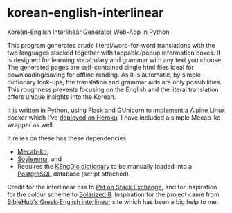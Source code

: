 # korean-english-interlinear
Korean-English Interlinear Generator Web-App in Python

This program generates crude literal/word-for-word translations with the two languages stacked together with tappable/popup information boxes. It is designed for learning vocabulary and grammar with any text you choose. The generated pages are self-contained single html files ideal for downloading/saving for offline reading. As it is automatic, by simple dictionary look-ups, the translation and grammar aids are only possibilities. This roughness prevents focusing on the English and the literal translation offers unique insights into the Korean. 

It is written in Python, using Flask and GUnicorn to implement a Alpine Linux docker which I've [deployed on Heroku](https://koreaninterlinear.herokuapp.com/). I have included a simple Mecab-ko wrapper as well.

It relies on these has these dependencies:
- [Mecab-ko](http://eunjeon.blogspot.kr/),
- [Soylemma](https://github.com/lovit/korean_lemmatizer), and
- Requires the [KEngDic dictionary](https://github.com/garfieldnate/kengdic) to be manually loaded into a [PostgreSQL](https://www.postgresql.org/) database (script attached).

Credit for the interlinear css to [Pat on Stack Exchange](https://linguistics.stackexchange.com/questions/3/how-do-i-format-an-interlinear-gloss-for-html), and for inspiration for the colour scheme to [Solarized 8](https://github.com/lifepillar/vim-solarized8). Inspiration for the project came from [BibleHub's Greek-English interlinear](https://biblehub.com/interlinear/john/1-1.htm) site which has been a big help to me.
